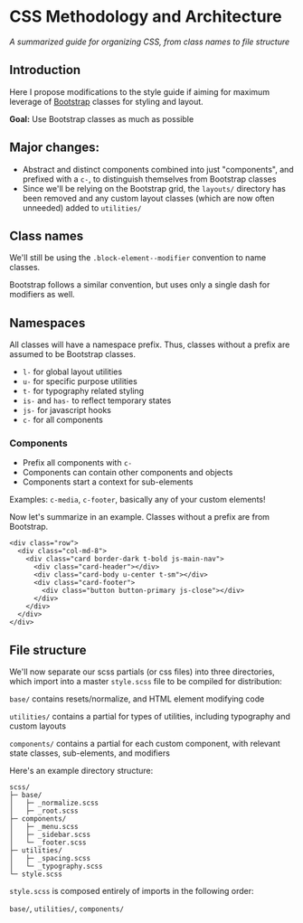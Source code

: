 # CSS Methodology and Architecture
*A summarized guide for organizing CSS, from class names to file structure*

## Introduction
Here I propose modifications to the style guide if aiming for maximum leverage of [Bootstrap](https://github.com/twbs/bootstrap) classes for styling and layout.

**Goal:** Use Bootstrap classes as much as possible

## Major changes:
* Abstract and distinct components combined into just "components", and prefixed with a `c-`, to distinguish themselves from Bootstrap classes
* Since we'll be relying on the Bootstrap grid, the `layouts/` directory has been removed and any custom layout classes (which are now often unneeded) added to `utilities/`

## Class names
We'll still be using the `.block-element--modifier` convention to name classes.

Bootstrap follows a similar convention, but uses only a single dash for modifiers as well.

## Namespaces
All classes will have a namespace prefix. Thus, classes without a prefix are assumed to be Bootstrap classes.

* `l-` for global layout utilities
* `u-` for specific purpose utilities
* `t-` for typography related styling
* `is-` and `has-` to reflect temporary states
* `js-` for javascript hooks
* `c-` for all components

### Components
* Prefix all components with `c-`
* Components can contain other components and objects
* Components start a context for sub-elements

Examples: `c-media`, `c-footer`, basically any of your custom elements!

Now let's summarize in an example. Classes without a prefix are from Bootstrap.
```
<div class="row">
  <div class="col-md-8">
    <div class="card border-dark t-bold js-main-nav">
      <div class="card-header"></div>
      <div class="card-body u-center t-sm"></div>
      <div class="card-footer">
        <div class="button button-primary js-close"></div>
      </div>
    </div>
  </div>
</div>
```

## File structure
We'll now separate our scss partials (or css files) into three directories, which import into a master `style.scss` file to be compiled for distribution:

`base/` contains resets/normalize, and HTML element modifying code

`utilities/` contains a partial for types of utilities, including typography and custom layouts

`components/` contains a partial for each custom component, with relevant state classes, sub-elements, and modifiers

Here's an example directory structure:
```
scss/
├─ base/
│   ├─ _normalize.scss
│   ├─ _root.scss
├─ components/
│   ├─ _menu.scss
│   ├─ _sidebar.scss
│   └─ _footer.scss
├─ utilities/
│   ├─ _spacing.scss
│   └─ _typography.scss
└─ style.scss
```

`style.scss` is composed entirely of imports in the following order:

`base/`, `utilities/`, `components/`
